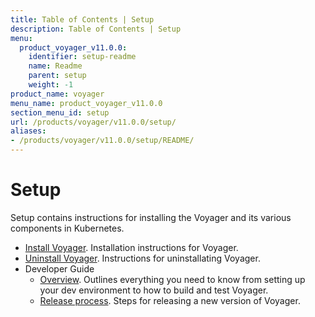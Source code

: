 ```yaml
---
title: Table of Contents | Setup
description: Table of Contents | Setup
menu:
  product_voyager_v11.0.0:
    identifier: setup-readme
    name: Readme
    parent: setup
    weight: -1
product_name: voyager
menu_name: product_voyager_v11.0.0
section_menu_id: setup
url: /products/voyager/v11.0.0/setup/
aliases:
- /products/voyager/v11.0.0/setup/README/
---
```


# Setup

Setup contains instructions for installing the Voyager and its various components in Kubernetes.

- [Install Voyager](/products/voyager/v11.0.0/setup/install). Installation instructions for Voyager.
- [Uninstall Voyager](/products/voyager/v11.0.0/setup/uninstall). Instructions for uninstallating Voyager.
- Developer Guide
  - [Overview](/products/voyager/v11.0.0/setup/developer-guide/overview). Outlines everything you need to know from setting up your dev environment to how to build and test Voyager.
  - [Release process](/products/voyager/v11.0.0/setup/developer-guide/release). Steps for releasing a new version of Voyager.
